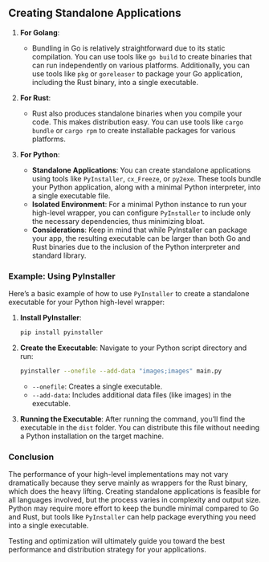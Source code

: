 ## Creating Standalone Applications

1. **For Golang**:

   - Bundling in Go is relatively straightforward due to its static compilation. You can use tools like `go build` to create binaries that can run independently on various platforms. Additionally, you can use tools like `pkg` or `goreleaser` to package your Go application, including the Rust binary, into a single executable.

2. **For Rust**:

   - Rust also produces standalone binaries when you compile your code. This makes distribution easy. You can use tools like `cargo bundle` or `cargo rpm` to create installable packages for various platforms.

3. **For Python**:
   - **Standalone Applications**: You can create standalone applications using tools like `PyInstaller`, `cx_Freeze`, or `py2exe`. These tools bundle your Python application, along with a minimal Python interpreter, into a single executable file.
   - **Isolated Environment**: For a minimal Python instance to run your high-level wrapper, you can configure `PyInstaller` to include only the necessary dependencies, thus minimizing bloat.
   - **Considerations**: Keep in mind that while PyInstaller can package your app, the resulting executable can be larger than both Go and Rust binaries due to the inclusion of the Python interpreter and standard library.

### Example: Using PyInstaller

Here’s a basic example of how to use `PyInstaller` to create a standalone executable for your Python high-level wrapper:

1. **Install PyInstaller**:

   ```bash
   pip install pyinstaller
   ```

2. **Create the Executable**:
   Navigate to your Python script directory and run:

   ```bash
   pyinstaller --onefile --add-data "images;images" main.py
   ```

   - `--onefile`: Creates a single executable.
   - `--add-data`: Includes additional data files (like images) in the executable.

3. **Running the Executable**:
   After running the command, you’ll find the executable in the `dist` folder. You can distribute this file without needing a Python installation on the target machine.

### Conclusion

The performance of your high-level implementations may not vary dramatically because they serve mainly as wrappers for the Rust binary, which does the heavy lifting. Creating standalone applications is feasible for all languages involved, but the process varies in complexity and output size. Python may require more effort to keep the bundle minimal compared to Go and Rust, but tools like `PyInstaller` can help package everything you need into a single executable.

Testing and optimization will ultimately guide you toward the best performance and distribution strategy for your applications.
